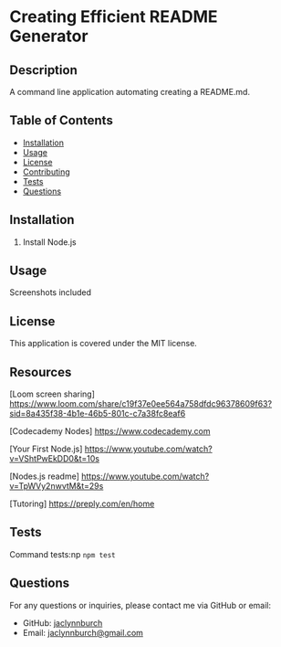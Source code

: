# Creating Efficient README Generator
    
## Description
A command line application automating creating a README.md.

## Table of Contents
- [Installation](#installation)
- [Usage](#usage)
- [License](#license)
- [Contributing](#contributing)
- [Tests](#tests)
- [Questions](#questions)

## Installation
1) Install Node.js

## Usage
Screenshots included

## License
This application is covered under the MIT license.

## Resources
[Loom screen sharing] https://www.loom.com/share/c19f37e0ee564a758dfdc96378609f63?sid=8a435f38-4b1e-46b5-801c-c7a38fc8eaf6

[Codecademy Nodes] https://www.codecademy.com

[Your First Node.js] https://www.youtube.com/watch?v=VShtPwEkDD0&t=10s

[Nodes.js readme] https://www.youtube.com/watch?v=TpWVy2nwvtM&t=29s

[Tutoring] https://preply.com/en/home


## Tests
Command tests:np
``` npm test ```

## Questions
For any questions or inquiries, please contact me via GitHub or email:
- GitHub: [jaclynnburch](https://github.com/jaclynnburch)
- Email: jaclynnburch@gmail.com
